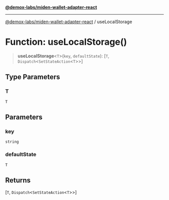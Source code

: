 [**@demox-labs/miden-wallet-adapter-react**](../README.md)

***

[@demox-labs/miden-wallet-adapter-react](../README.md) / useLocalStorage

# Function: useLocalStorage()

> **useLocalStorage**\<`T`\>(`key`, `defaultState`): \[`T`, `Dispatch`\<`SetStateAction`\<`T`\>\>\]

## Type Parameters

### T

`T`

## Parameters

### key

`string`

### defaultState

`T`

## Returns

\[`T`, `Dispatch`\<`SetStateAction`\<`T`\>\>\]
